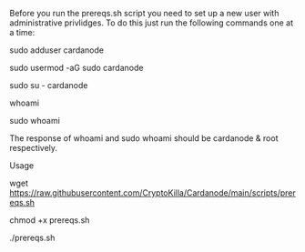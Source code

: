 Before you run the prereqs.sh script you need to set up a new user with administrative privlidges.
To do this just run the following commands one at a time:

sudo adduser cardanode

sudo usermod -aG sudo cardanode

sudo su - cardanode

whoami

sudo whoami


The response of whoami and sudo whoami should be cardanode & root respectively.


Usage

wget https://raw.githubusercontent.com/CryptoKilla/Cardanode/main/scripts/prereqs.sh

chmod +x prereqs.sh

./prereqs.sh
